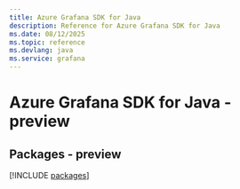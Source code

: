 ```yaml
---
title: Azure Grafana SDK for Java
description: Reference for Azure Grafana SDK for Java
ms.date: 08/12/2025
ms.topic: reference
ms.devlang: java
ms.service: grafana
---
```

# Azure Grafana SDK for Java - preview
## Packages - preview
[!INCLUDE [packages](grafana-index.md)]